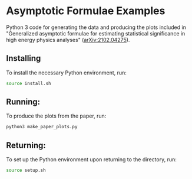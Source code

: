 Asymptotic Formulae Examples
============================

Python 3 code for generating the data and producing the plots included in "Generalized asymptotic formulae for estimating statistical significance in high energy physics analyses" ([arXiv:2102.04275](https://arxiv.org/abs/2102.04275)).

Installing
----------

To install the necessary Python environment, run:

```bash
source install.sh
```

Running:
--------

To produce the plots from the paper, run:

```bash
python3 make_paper_plots.py
```

Returning:
----------

To set up the Python environment upon returning to the directory, run:

```bash
source setup.sh
```

